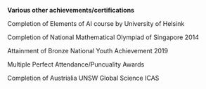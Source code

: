 **Various other achievements/certifications**

Completion of Elements of AI course by University of Helsink

Completion of National Mathematical Olympiad of Singapore 2014

Attainment of Bronze National Youth Achievement 2019

Multiple Perfect Attendance/Puncuality Awards

Completion of Austrialia UNSW Global Science ICAS
